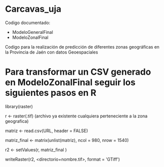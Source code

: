 # Carcavas_uja

Codigo documentado: 

- ModeloGeneralFinal
- ModeloZonalFinal

Codigo para la realización de predicción de diferentes zonas geográficas en la Provincia de Jaén con datos Geoespaciales

# Para transformar un CSV generado en ModeloZonalFinal seguir los siguientes pasos en R

library(raster)

r <- raster(<archivo>.tif) (archivo ya existente cualquiera perteneciente a la zona geografica)
  
matriz <- read.csv(URL, header = FALSE)
          
matriz_final <- matrix(unlist(matriz), ncol = 980, nrow = 1540)
  
r2 <- setValues(r, matriz_final )
      
writeRaster(r2, <directorio+nombre.tif>, format = 'GTiff')
